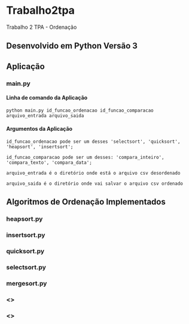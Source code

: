 # Trabalho2tpa
Trabalho 2 TPA - Ordenação

## Desenvolvido em Python Versão 3

## Aplicação

### main.py

#### Linha de comando da Aplicação
	
	python main.py id_funcao_ordenacao id_funcao_comparacao arquivo_entrada arquivo_saida

#### Argumentos da Aplicação

	id_funcao_ordenacao pode ser um desses 'selectsort', 'quicksort', 'heapsort', 'insertsort';

	id_funcao_comparacao pode ser um desses: 'compara_inteiro', 'compara_texto', 'compara_data';
	
	arquivo_entrada é o diretório onde está o arquivo csv desordenado
	
	arquivo_saida é o diretório onde vai salvar o arquivo csv ordenado

## Algoritmos de Ordenação Implementados

### heapsort.py
###	insertsort.py
###	quicksort.py
###	selectsort.py
### mergesort.py
### <>
### <>



